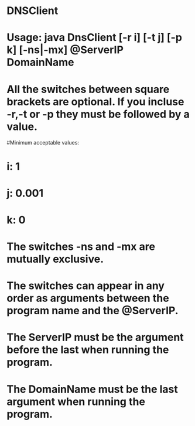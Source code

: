 # DNSClient
# Usage: java DnsClient [-r i] [-t j] [-p k] [-ns|-mx] @ServerIP DomainName
# All the switches between square brackets are optional. If you incluse -r,-t or -p they must be followed by a value.
#Minimum acceptable values:
# i: 1
# j: 0.001
# k: 0
# The switches -ns and -mx are mutually exclusive.
# The switches can appear in any order as arguments between the program name and the @ServerIP.
# The ServerIP must be the argument before the last when running the program.
# The DomainName must be the last argument when running the program.
